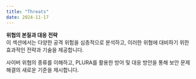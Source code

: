 ```yaml
---
title: "Threats"
date: 2024-11-17
---
```


**위협의 본질과 대응 전략**  
이 섹션에서는 다양한 공격 위험을 심층적으로 분석하고, 이러한 위협에 대비하기 위한 효과적인 전략과 기술을 제공합니다.

사이버 위협의 종류를 이해하고, PLURA를 활용한 방어 및 대응 방안을 통해 보안 문제 해결의 새로운 기준을 제시합니다.

